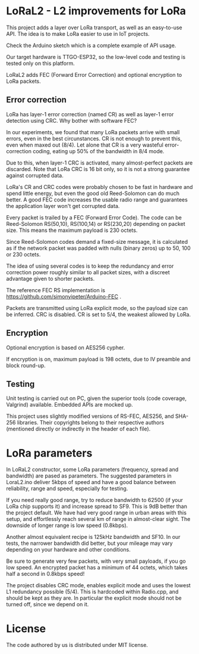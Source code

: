 # LoRaL2 - L2 improvements for LoRa

This project adds a layer over LoRa transport, as well as an
easy-to-use API. The idea is to make LoRa easier to use in IoT projects.

Check the Arduino sketch which is a complete example of API usage.

Our target hardware is TTGO-ESP32, so the low-level code and testing is
tested only on this platform.

LoRaL2 adds FEC (Forward Error Correction) and optional encryption
to LoRa packets.

## Error correction

LoRa has layer-1 error correction (named CR) as well as layer-1 error
detection using CRC. Why bother with software FEC?

In our experiments, we found that many LoRa packets arrive with small errors, even in 
the best circunstances. CR is not enough to prevent this, even when maxed out (8/4).
Let alone that CR is a very wasteful error-correction coding, eating up 50% of the
bandwidth in 8/4 mode.

Due to this, when layer-1 CRC is activated, many almost-perfect packets are discarded.
Note that LoRa CRC is 16 bit only, so it is not a strong guarantee against corrupted
data.

LoRa's CR and CRC codes were probably chosen to be fast in hardware and spend little
energy, but even the good old Reed-Solomon can do much better. A good FEC code increases the
usable radio range and guarantees the application layer won't get corrupted data.

Every packet is trailed by a FEC (Forward Error Code). The code can be
Reed-Solomon RS(50,10), RS(100,14) or RS(230,20) depending on packet
size. This means the maximum payload is 230 octets.

Since Reed-Solomon codes demand a fixed-size message, it is calculated as if
the network packet was padded with nulls (binary zeros) up to 50, 100 or 230
octets.

The idea of using several codes is to keep the redundancy and error correction
power roughly similar to all packet sizes, with a discreet advantage given to
shorter packets.

The reference FEC RS implementation is https://github.com/simonyipeter/Arduino-FEC .

Packets are transmitted using LoRa explicit mode, so the payload size can be inferred.
CRC is disabled. CR is set to 5/4, the weakest allowed by LoRa.

## Encryption

Optional encryption is based on AES256 cypher.

If encryption is on, maximum payload is 198 octets, due to IV preamble and block round-up.

## Testing

Unit testing is carried out on PC, given the superior tools (code coverage,
Valgrind) available. Embedded APIs are mocked up.

This project uses slightly modified versions of RS-FEC, AES256, and SHA-256 
libraries. Their copyrights belong to their respective authors (mentioned 
directly or indirectly in the header of each file).

# LoRa parameters

In LoRaL2 constructor, some LoRa parameters (frequency, spread and bandwidth)
are pased as parameters. The suggested parameters in LoraL2.ino deliver
5kbps of speed and have a good balance between reliability, range and speed,
especially for testing.

If you need really good range, try to reduce bandwidth to 62500 (if your LoRa
chip supports it) and increase spread to SF9. This is 9dB better than the
project default.  We have had very good range in urban areas with this setup,
and effortlessly reach several km of range in almost-clear sight. 
The downside of longer range is low speed (0.8kbps).

Another almost equivalent recipe is 125kHz bandwidth and SF10. In our tests,
the narrower bandwidth did better, but your mileage may vary depending on
your hardware and other conditions.

Be sure to generate very few packets, with very small payloads, if you go
low speed.  An encrypted packet has a minimum of 44 octets, which takes half
a second in 0.8kbps speed!

The project disables CRC mode, enables explicit mode and uses the lowest
L1 redundancy possible (5/4). This is hardcoded within Radio.cpp, and should
be kept as they are. In particular the explicit mode should not be turned off,
since we depend on it.

# License

The code authored by us is distributed under MIT license.
